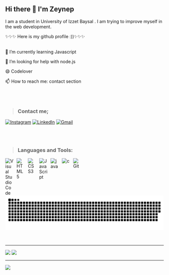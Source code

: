 ## Hi there 👋 I'm Zeynep  


 I am a student in University of Izzet Baysal . I am trying to improve myself in the web development.

 
 ✨✨✨ Here is my github profile :))✨✨✨ 
 <br><br>
 
   🌱 I’m currently learning Javascript
  
   🤔 I’m looking for help with node.js
   
   😄 Codelover
  
   📫 How to reach me: contact section

<br><br>
> ### Contact me;

[![Instagram](https://img.shields.io/badge/Instagram-000000?style=for-the-badge&logo=Instagram&logoColor=whit)](https://www.instagram.com/zeynep.deler) 
[![LinkedIn](https://img.shields.io/badge/LinkedIn-0077B5?style=for-the-badge&logo=linkedin&logoColor=white)](https://www.linkedin.com/in/zeynep-deler-2a297a21a )
[![Gmail](https://img.shields.io/badge/Gmail-D14836?style=for-the-badge&logo=gmail&logoColor=white)](mailto:zeynepdeler@gmail.com)



<br><br>
> ### Languages and Tools: 
<img align="left" alt="Visual Studio Code" width="26px" src="https://cdn.jsdelivr.net/gh/devicons/devicon/icons/vscode/vscode-original.svg" style="padding-right:10px;" />
<img align="left" alt="HTML5" width="26px" src="https://cdn.jsdelivr.net/gh/devicons/devicon/icons/html5/html5-original.svg" style="padding-right:10px;" />
<img align="left" alt="CSS3" width="26px" src="https://cdn.jsdelivr.net/gh/devicons/devicon/icons/css3/css3-original.svg" style="padding-right:10px;" />
<img align="left" alt="JavaScript" width="26px" src="https://cdn.jsdelivr.net/gh/devicons/devicon/icons/javascript/javascript-original.svg" style="padding-right:10px;" />
<img align="left" alt="java" width="26px" src="https://cdn.jsdelivr.net/gh/devicons/devicon/icons/java/java-original.svg" style="padding-right:10px;" />
<img align="left" alt="c" width="26px" src="https://cdn.jsdelivr.net/gh/devicons/devicon/icons/c/c-original.svg" style="padding-right:10px;" />
<img align="left" alt="Git" width="26px" src="https://cdn.jsdelivr.net/gh/devicons/devicon/icons/git/git-original.svg" style="padding-right:10px;" /> 

![GitHub Contribution Graph (Dark)](https://github.com/justcodess/justcodess/blob/output/github-contribution-grid-snake.svg)

<br><hr>

![](https://github-readme-streak-stats.herokuapp.com/?user=justcodess&theme=dark&hide_border=false)
![](https://github-readme-stats.vercel.app/api/top-langs/?username=justcodess&theme=dark&hide_border=false&include_all_commits=true&count_private=false&layout=compact)<hr>


[![](https://visitcount.itsvg.in/api?id=justcodess&icon=5&color=4)](https://visitcount.itsvg.in)

<!--

## 🏆 GitHub Trophies
![](https://github-profile-trophy.vercel.app/?username=justcodess&theme=radical&no-frame=false&no-bg=true&margin-w=4)

### ✍️ Random Dev Quote
![](https://quotes-github-readme.vercel.app/api?type=horizontal&theme=dark)

**justcodess/justcodess** is a ✨ _special_ ✨ repository because its `README.md` (this file) appears on your GitHub profile.

Here are some ideas to get you started:

- 🔭 I’m currently working on ...
- 🌱 I’m currently learning ...
- 👯 I’m looking to collaborate on ...
- 🤔 I’m looking for help with ...
- 💬 Ask me about ...
- 📫 How to reach me: ...
- 😄 Pronouns: ...
- ⚡ Fun fact: ...
-->
